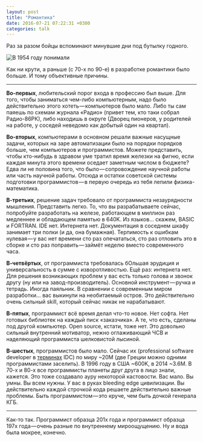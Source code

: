 ```yaml
---
layout: post
title: "Романтика"
date: 2016-07-21 07:22:31 +0300
categories: talk
---
```

Раз за разом бойцы вспоминают минувшие дни под бутылку годного.

![В 1954 году понимали](/assets/images/1-QN-7kicmqhq7O7aNap8s9A.jpeg "В 1954 году понимали")

Как ни крути, а раньше (с 70-х по 90-е) в разработке романтики было больше. И тому объективные причины.

---

**Во-первых**, любительский порог входа в профессию был выше. Для того, чтобы заниматься чем-либо компьютерным, надо было действительно этого хотеть — компьютеров было мало. Либо ты сам паяешь по схемам журнала «Радио» (привет тем, кто таки собрал Радио-86РК), либо находишь в округе (Дворец пионеров, у родителей на работе, у соседей неведомо как добытый один на квартал).

**Во-вторых**, компьютерами в основном решали важные насущные задачи, которых на заре автоматизации было на порядки порядков больше, чем компьютеров и программистов. Можете представить, чтобы кто-нибудь в здравом уме тратил время железки на фигню, если каждая минута этого времени оседает заметным числом в бюджете? Едва ли не половина того, что было — сопровождение научной работы или часть научной работы. Отсюда и остатки советской системы подготовки программистов — в первую очередь из тебя лепили физика-математика.

**В-третьих**, решение задач требовало от программиста незаурядности мышления. Представить легко. То, что вы разрабатываете сейчас, попробуйте разработать на железе, работающем в миллион раз медленнее и обладающем памятью в 640K. Из языков… скажем, BASIC и FORTRAN. IDE нет. Интернета нет. Документация в соседнем шкафу занимает три полки (и да, она бумажная). Терпимость к ошибкам нулевая — у вас нет времени сто раз опечататься, сто раз отловить это в сборке и сто раз поправить — займёт неделю вместо современного часа.

**В-четвёртых**, от программиста требовалась бОльшая эрудиция и универсальность в сумме с изворотливостью. Ещё раз: интернета нет. Для решения возникающих проблем у вас есть только голова и звонок другу (ну или на завод-производитель). Основной инструмент — ручка и тетрадь. Иногда паяльник. В сравнении с современным миром разработки… вас выкинули на необитаемый остров. Это действительно очень сильный skill, который сейчас никак не нарабатывают.

**В-пятых**, программист всё время делал что-то новое. Нет софта. Нет готовых библиотек на каждый писк «заказчика». А те, что есть, сделаны под другой компьютер. Open source, кстати, тоже нет. Это довольно сильный внутренний мотиватор, нежно оглаживающий ЧСВ и наделяющий программиста шелковистой лысиной.

**В-шестых**, программистов было мало. Сейчас их (professional software developer в [терминах](https://www.infoq.com/news/2014/01/IDC-software-developers) IDC) по миру ~20M (две Греции можно одними программистами заселить). В 1996 году в США ~600K, в 2014 ~3.6M. В 70-х и 80-х все программисты планеты друг друга в лицо знали, кажется. Это тоже создавало ауру некоторой кастовости. Вас мало. Вы умны. Вы всем нужны. У вас в руках bleeding edge цивилизации. Вы действительно каждой строчкой кода решаете действительно важные проблемы. Быть программистом — это круче, чем быть дочкой генерала КГБ.

---

Как-то так. Программист образца 201x года и программист образца 197x года — очень разные по внутреннему мироощущению. Ну и вода была мокрее, конечно.
